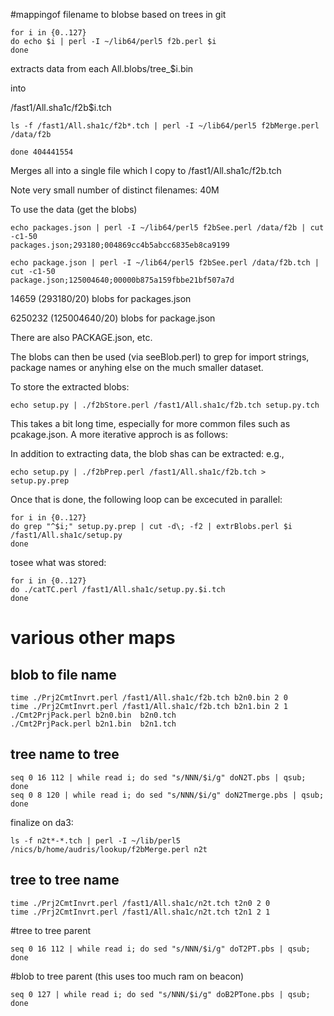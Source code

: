 #mappingof filename to blobse based on trees in git

```
for i in {0..127}
do echo $i | perl -I ~/lib64/perl5 f2b.perl $i
done 
```

extracts data from each All.blobs/tree_$i.bin

into 

/fast1/All.sha1c/f2b$i.tch

```
ls -f /fast1/All.sha1c/f2b*.tch | perl -I ~/lib64/perl5 f2bMerge.perl /data/f2b  

done 404441554

```

Merges all into a single file which I copy to
/fast1/All.sha1c/f2b.tch


Note very small number of distinct filenames: 40M


To use the data (get the blobs)
```
echo packages.json | perl -I ~/lib64/perl5 f2bSee.perl /data/f2b | cut -c1-50
packages.json;293180;004869cc4b5abcc6835eb8ca9199

echo package.json | perl -I ~/lib64/perl5 f2bSee.perl /data/f2b.tch | cut -c1-50
package.json;125004640;00000b875a159fbbe21bf507a7d
```

14659 (293180/20) blobs for packages.json

6250232 (125004640/20) blobs for package.json


There are also PACKAGE.json, etc.

The blobs can then be used (via seeBlob.perl)
to grep for import strings, package names or anyhing else on the 
much smaller dataset.

To store the extracted blobs: 
```
echo setup.py | ./f2bStore.perl /fast1/All.sha1c/f2b.tch setup.py.tch
```
This takes a bit long time, especially for more common files such as pcakage.json. A
more iterative approch is as follows:

In addition to extracting data, the blob shas can be extracted:
e.g., 
```
echo setup.py | ./f2bPrep.perl /fast1/All.sha1c/f2b.tch > setup.py.prep
```

Once that is done, the following loop can be excecuted in parallel:
```
for i in {0..127}
do grep "^$i;" setup.py.prep | cut -d\; -f2 | extrBlobs.perl $i /fast1/All.sha1c/setup.py
done
```

tosee what was stored:
```
for i in {0..127}
do ./catTC.perl /fast1/All.sha1c/setup.py.$i.tch
done
```


# various other maps
## blob to file name
```
time ./Prj2CmtInvrt.perl /fast1/All.sha1c/f2b.tch b2n0.bin 2 0
time ./Prj2CmtInvrt.perl /fast1/All.sha1c/f2b.tch b2n1.bin 2 1
./Cmt2PrjPack.perl b2n0.bin  b2n0.tch
./Cmt2PrjPack.perl b2n1.bin  b2n1.tch
```

## tree name to tree
```
seq 0 16 112 | while read i; do sed "s/NNN/$i/g" doN2T.pbs | qsub; done
seq 0 8 120 | while read i; do sed "s/NNN/$i/g" doN2Tmerge.pbs | qsub; done
```

finalize on da3:
```
ls -f n2t*-*.tch | perl -I ~/lib/perl5 /nics/b/home/audris/lookup/f2bMerge.perl n2t
```

## tree to tree name
```
time ./Prj2CmtInvrt.perl /fast1/All.sha1c/n2t.tch t2n0 2 0
time ./Prj2CmtInvrt.perl /fast1/All.sha1c/n2t.tch t2n1 2 1
```


#tree to tree parent
```
seq 0 16 112 | while read i; do sed "s/NNN/$i/g" doT2PT.pbs | qsub; done
```

#blob to tree parent (this uses  too much ram on beacon)
```
seq 0 127 | while read i; do sed "s/NNN/$i/g" doB2PTone.pbs | qsub; done
```

